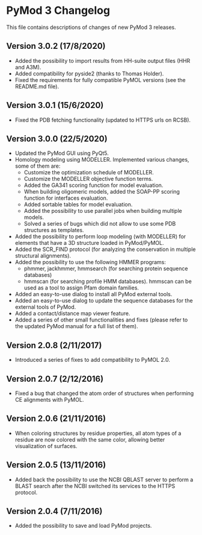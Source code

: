# PyMod 3 Changelog
This file contains descriptions of changes of new PyMod 3 releases.

## Version 3.0.2 (17/8/2020)
- Added the possibility to import results from HH-suite output files (HHR and A3M).
- Added compatibility for pyside2 (thanks to Thomas Holder).
- Fixed the requirements for fully compatible PyMOL versions (see the README.md file).

## Version 3.0.1 (15/6/2020)
- Fixed the PDB fetching functionality (updated to HTTPS urls on RCSB).

## Version 3.0.0 (22/5/2020)
- Updated the PyMod GUI using PyQt5.
- Homology modeling using MODELLER. Implemented various changes, some of them are:
    - Customize the optimization schedule of MODELLER.
    - Customize the MODELLER objective function terms.
    - Added the GA341 scoring function for model evaluation.
    - When building oligomeric models, added the SOAP-PP scoring function for interfaces evaluation.
    - Added sortable tables for model evaluation.
    - Added the possibility to use parallel jobs when building multiple models.
    - Solved a series of bugs which did not allow to use some PDB structures as templates.
- Added the possibility to perform loop modeling (with MODELLER) for elements that have a 3D structure loaded in PyMod/PyMOL.
- Added the SCR_FIND protocol (for analyzing the conservation in multiple structural alignments).
- Added the possibility to use the following HMMER programs:
    - phmmer, jackhmmer, hmmsearch (for searching protein sequence databases)
    - hmmscan (for searching profile HMM databases). hmmscan can be used as a tool to assign Pfam domain families.
- Added an easy-to-use dialog to install all PyMod external tools.
- Added an easy-to-use dialog to update the sequence databases for the external tools of PyMod.
- Added a contact/distance map viewer feature.
- Added a series of other small functionalities and fixes (please refer to the updated PyMod manual for a full list of them).

## Version 2.0.8 (2/11/2017)
- Introduced a series of fixes to add compatibility to PyMOL 2.0.

## Version 2.0.7 (2/12/2016)
- Fixed a bug that changed the atom order of structures when performing CE alignments with PyMOL.

## Version 2.0.6 (21/11/2016)
- When coloring structures by residue properties, all atom types of a residue are now colored with the same color, allowing better visualization of surfaces.

## Version 2.0.5 (13/11/2016)
- Added back the possibility to use the NCBI QBLAST server to perform a BLAST search after the NCBI switched its services to the HTTPS protocol.

## Version 2.0.4 (7/11/2016)
- Added the possibility to save and load PyMod projects.
